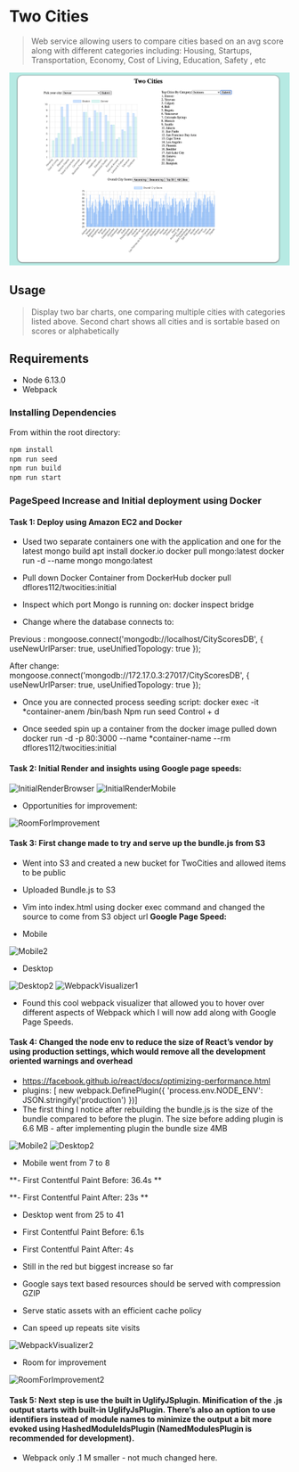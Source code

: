 # Two Cities

> Web service allowing users to compare cities based on an avg score along with different categories including: Housing, Startups, Transportation, Economy, Cost of Living, Education, Safety , etc

<img src="TwoCities.png" alt="TwoCities"/>

## Usage

> Display two bar charts, one comparing multiple cities with categories listed above. Second chart shows all cities and is sortable based on scores or alphabetically

## Requirements


- Node 6.13.0
- Webpack

### Installing Dependencies

From within the root directory:

```sh
npm install
npm run seed
npm run build
npm run start
```

### PageSpeed Increase and Initial deployment using Docker


#### Task 1: Deploy using Amazon EC2 and Docker
- Used two separate containers one with the application and one for the latest mongo build
apt install docker.io
docker pull mongo:latest
docker run -d --name mongo mongo:latest

- Pull down Docker Container from DockerHub
docker pull dflores112/twocities:initial
- Inspect which port Mongo is running on: 
docker inspect bridge

- Change where the database connects to:

Previous :
mongoose.connect('mongodb://localhost/CityScoresDB', { useNewUrlParser: true, useUnifiedTopology: true });
 
After change:
mongoose.connect('mongodb://172.17.0.3:27017/CityScoresDB', { useNewUrlParser: true, useUnifiedTopology: true });

- Once you are connected process seeding script:
docker exec -it *container-anem /bin/bash
Npm run seed
Control + d

- Once seeded spin up a container from the docker image pulled down
docker run -d -p 80:3000 --name *container-name --rm dflores112/twocities:initial

#### Task 2: Initial Render and insights using Google page speeds:

<img src="https://live.staticflickr.com/65535/51128121664_61de2a2069.jpg" alt="InitialRenderBrowser"/>

<img src="https://live.staticflickr.com/65535/51128281548_af691d483b.jpg" alt="InitialRenderMobile"/>

- Opportunities for improvement:

<img src="https://live.staticflickr.com/65535/51128072706_0ae02a44ac.jpg" alt="RoomForImprovement"/>


#### Task 3: First change made to try and serve up the bundle.js from S3 
- Went into S3 and created a new bucket for TwoCities and allowed items to be public
- Uploaded Bundle.js to S3
- Vim into index.html using docker exec command and changed the source to come from S3 object url
**Google Page Speed:**

- Mobile

<img src="https://live.staticflickr.com/65535/51128130099_84b959988c.jpg" alt="Mobile2"/>

- Desktop

<img src="https://live.staticflickr.com/65535/51128077411_5497bce0cd.jpg" alt="Desktop2"/>

<img src="https://live.staticflickr.com/65535/51128133529_e42db2c1b0.jpg" alt="WebpackVisualizer1"/>

- Found this cool webpack visualizer that allowed you to hover over different aspects of Webpack which I will now add along with Google Page Speeds.

#### Task 4: Changed the node env to reduce the size of React’s vendor by using production settings, which would remove all the development oriented warnings and overhead

- https://facebook.github.io/react/docs/optimizing-performance.html
- plugins: [ new webpack.DefinePlugin({   'process.env.NODE_ENV': JSON.stringify('production') })]
- The first thing I notice after rebuilding the bundle.js is the size of the bundle compared to before the plugin. The size before adding plugin is 6.6 MB - after implementing plugin the bundle size 4MB

<img src="https://live.staticflickr.com/65535/51128298098_faff970239.jpg" alt="Mobile2"/>

<img src="https://live.staticflickr.com/65535/51128299663_f862e8de04.jpg" alt="Desktop2"/>

- Mobile went from 7 to 8

**- First Contentful Paint Before: 36.4s
**

**- First Contentful Paint After: 23s
**

- Desktop went from 25 to 41
- First Contentful Paint Before: 6.1s
- First Contentful Paint After: 4s

- Still in the red but biggest increase so far
- Google says text based resources should be served with compression GZIP
- Serve static assets with an efficient cache policy
- Can speed up repeats site visits

<img src="https://live.staticflickr.com/65535/51128086906_c5b8fc8262.jpg" alt="WebpackVisualizer2"/>

- Room for improvement

<img src="https://live.staticflickr.com/65535/51128308048_09e34fccd9.jpg" alt="RoomForImprovement2"/>



#### Task 5: Next step is use the built in UglifyJSplugin. Minification of the .js output starts with built-in UglifyJsPlugin. There’s also an option to use identifiers instead of module names to minimize the output a bit more evoked using HashedModuleIdsPlugin (NamedModulesPlugin is recommended for development).

- Webpack only .1 M smaller - not much changed here.



